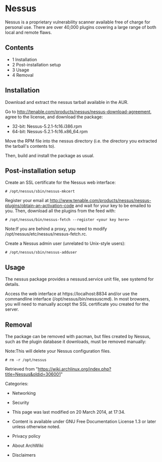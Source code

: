 Nessus
======

Nessus is a proprietary vulnerability scanner available free of charge
for personal use. There are over 40,000 plugins covering a large range
of both local and remote flaws.

Contents
--------

-   1 Installation
-   2 Post-installation setup
-   3 Usage
-   4 Removal

Installation
------------

Download and extract the nessus tarball available in the AUR.

Go to http://tenable.com/products/nessus/nessus-download-agreement,
agree to the license, and download the package:

-   32-bit: Nessus-5.2.1-fc16.i386.rpm
-   64-bit: Nessus-5.2.1-fc16.x86_64.rpm

Move the RPM file into the nessus directory (i.e. the directory you
extracted the tarball's contents to).

Then, build and install the package as usual.

Post-installation setup
-----------------------

Create an SSL certificate for the Nessus web interface:

    # /opt/nessus/sbin/nessus-mkcert

Register your email at
http://www.tenable.com/products/nessus/nessus-plugins/obtain-an-activation-code
and wait for your key to be emailed to you. Then, download all the
plugins from the feed with:

    # /opt/nessus/bin/nessus-fetch --register <your key here>

Note:If you are behind a proxy, you need to modify
/opt/nessus/etc/nessus/nessus-fetch.rc.

Create a Nessus admin user (unrelated to Unix-style users):

    # /opt/nessus/sbin/nessus-adduser

Usage
-----

The nessus package provides a nessusd.service unit file, see systemd for
details.

Access the web interface at https://localhost:8834 and/or use the
commandline interface (/opt/nessus/bin/nessuscmd). In most browsers, you
will need to manually accept the SSL certificate you created for the
server.

Removal
-------

The package can be removed with pacman, but files created by Nessus,
such as the plugin database it downloads, must be removed manually:

Note:This will delete your Nessus configuration files.

    # rm -r /opt/nessus

Retrieved from
"https://wiki.archlinux.org/index.php?title=Nessus&oldid=306001"

Categories:

-   Networking
-   Security

-   This page was last modified on 20 March 2014, at 17:34.
-   Content is available under GNU Free Documentation License 1.3 or
    later unless otherwise noted.
-   Privacy policy
-   About ArchWiki
-   Disclaimers
